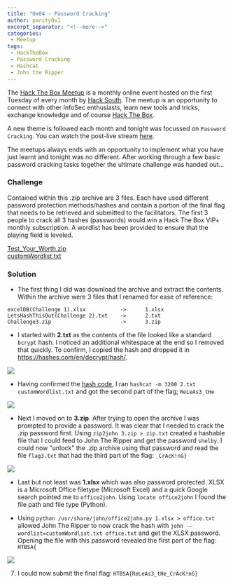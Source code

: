 ```yaml
---
title: "0x04 - Password Cracking"
author: parity0x1
excerpt_separator: "<!--more-->"
categories:
 - Meetup
tags:
 - HackTheBox
 - Password Cracking
 - Hashcat
 - John the Ripper
---
```

The [Hack The Box Meetup](https://www.meetup.com/Hack-The-Box-Meetup-South-Africa/) is a monthly online event hosted on the first Tuesday of every month by [Hack South](https://hacksouth.africa/). The meetup is an opportunity to connect with other InfoSec enthusiasts, learn new tools and tricks, exchange knowledge and of course [Hack The Box](https://www.hackthebox.eu/).<!--more-->

A new theme is followed each month and tonight was focussed on `Password Cracking`. You can watch the post-live stream [here](https://www.youtube.com/watch?v=p2TadlS6VbU&feature=youtu.be).

The meetups always ends with an opportunity to implement what you have just learnt and tonight was no different. After working through a few basic password cracking tasks together the ultimate challenge was handed out...

### Challenge

Contained within this .zip archive are 3 files. Each have used different password protection methods/hashes and contain a portion of the final flag that needs to be retrieved and submitted to the facilitators. The first 3 people to crack all 3 hashes (passwords) would win a Hack The Box VIP+ monthly subscription. A wordlist has been provided to ensure that the playing field is leveled.

[Test_Your_Worth.zip](/assets/images/0x04-password-cracking/Test_Your_Worth.zip)  
[customWordlist.txt](/assets/images/0x04-password-cracking/customWordlist.txt)

### Solution

- The first thing I did was download the archive and extract the contents. Within the archive were 3 files that I renamed for ease of reference:
```
excelDB(Challenge 1).xlsx           ->      1.xlsx
LetsHashThisOut(Challenge 2).txt    ->      2.txt
Challenge3.zip                      ->      3.zip
```

- I started with **2.txt** as the contents of the file looked like a standard `bcrypt` hash. I noticed an additional whitespace at the end so I removed that quickly. To confirm, I copied the hash and dropped it in https://hashes.com/en/decrypt/hash/.

![](/assets/images/0x04-password-cracking/hshtb-0x04-01.png)

- Having confirmed the [hash code](https://hashcat.net/wiki/doku.php?id=example_hashes), I ran `hashcat -m 3200 2.txt customWordlist.txt` and got the second part of the flag; `ReLeAs3_tHe`

![](/assets/images/0x04-password-cracking/hshtb-0x04-02.png)

- Next I moved on to **3.zip**. After trying to open the archive I was prompted to provide a password. It was clear that I needed to crack the .zip password first. Using `zip2john 3.zip > zip.txt` created a hashable file that I could feed to John The Ripper and get the password `shelby`. I could now "unlock" the .zip archive using that password and read the file `flag3.txt` that had the third part of the flag: `_CrAcK!nG}`

![](/assets/images/0x04-password-cracking/hshtb-0x04-03.png)

- Last but not least was **1.xlsx** which was also password protected. XLSX is a Microsoft Office filetype (Microsoft Excel) and a quick Google search pointed me to `office2john`. Using `locate office2john` I found the file path and file type (Python).

- Using `python /usr/share/john/office2john.py 1.xlsx > office.txt` allowed John The Ripper to now crack the hash with `john --wordlist=customWordlist.txt office.txt` and get the XLSX password. Opening the file with this password revealed the first part of the flag: `HTBSA{`

![](/assets/images/0x04-password-cracking/hshtb-0x04-04.png)

7. I could now submit the final flag: `HTBSA{ReLeAs3_tHe_CrAcK!nG}`

